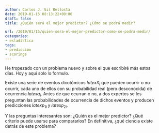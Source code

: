 ```yaml
---
author: Carlos J. Gil Bellosta
date: 2019-01-15 08:13:22+00:00
draft: false
title: ¿Quién será el mejor predictor? ¿Cómo se podrá medir?

url: /2019/01/15/quien-sera-el-mejor-predictor-como-se-podra-medir/
categories:
- estadística
tags:
- predicción
- scorings
---
```


He tropezado con un problema nuevo y sobre el que escribiré más estos días. Hoy y aquí solo lo formulo.

Existe una serie de eventos dicotómicos $latex X_i$ que pueden ocurrir o no ocurrir, cada uno de ellos con su probabilidad real (pero desconocida) de ocurrencia $latex q_i$. Antes de que ocurran o no, a dos expertos se les preguntan las probabilidades de ocurrencia de dichos eventos y producen predicciones $latex p_{1i}$ y $latex p_{2i}$.

Y las preguntas interesantes son: ¿Quién es el mejor predictor? ¿Qué criterio puede usarse para compararlos? En definitiva, ¿qué ciencia existe detrás de este problema?
